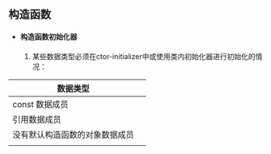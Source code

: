 ## 构造函数

- ####  构造函数初始化器

  1. 某些数据类型必须在ctor-initializer中或使用类内初始化器进行初始化的情况：

| 数据类型                       |      |
| ------------------------------ | ---- |
| const 数据成员                 |      |
| 引用数据成员                   |      |
| 没有默认构造函数的对象数据成员 |      |
|                                |      |